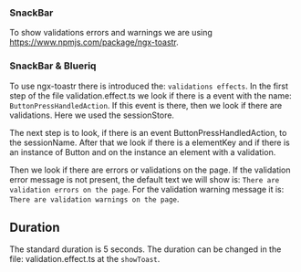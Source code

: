 ### SnackBar
To show validations errors and warnings we are using https://www.npmjs.com/package/ngx-toastr.

### SnackBar & Blueriq
To use ngx-toastr there is introduced the: `validations effects`. In the first step of the file 
validation.effect.ts we look if there is a event with the name: `ButtonPressHandledAction`. If this event
is there, then we look if there are validations. Here we used the sessionStore.

The next step is to look, if there is an event ButtonPressHandledAction, to the sessionName. After that we look
if there is a elementKey and if there is an instance of Button and on the instance an element with a validation.

Then we look if there are errors or validations on the page. If the validation error message is not present, the 
default text we will show is: `There are validation errors on the page`.
For the validation warning message it is: `There are validation warnings on the page`.

## Duration
The standard duration is 5 seconds. 
The duration can be changed in the file: validation.effect.ts at the `showToast`.



